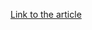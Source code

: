 [Link to the article](https://symantec-enterprise-blogs.security.com/threat-intelligence/us-china-espionage)
